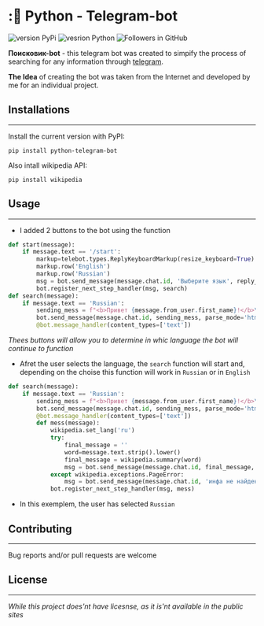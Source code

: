 # ::speech_balloon: Python - Telegram-bot 
![version PyPi](https://img.shields.io/pypi/v/python-telegram-bot?color=orange&label=pypi)
![vesrion Python](https://img.shields.io/pypi/pyversions/p)
![Followers in GitHub](https://img.shields.io/github/followers/3?style=social)

**Поисковик-bot** - this telegram bot was created to simpify the process of searching for any information through [telegram](https://telegram.org/). 

**The Idea** of creating the bot was taken from the Internet and developed by me for an individual project. 

## **Installations**
___
Install the current version with PyPI:

```
pip install python-telegram-bot 
```
Also intall wikipedia API:

```
pip install wikipedia
```
## **Usage**
___
+ I added 2 buttons to the bot using the function
```python
def start(message):
    if message.text == '/start':
        markup=telebot.types.ReplyKeyboardMarkup(resize_keyboard=True) 
        markup.row('English')
        markup.row('Russian')
        msg = bot.send_message(message.chat.id, 'Выберите язык', reply_markup=markup)
        bot.register_next_step_handler(msg, search)
def search(message):
    if message.text == 'Russian':
        sending_mess = f"<b>Привет {message.from_user.first_name}!</b>\n напишите что ищете и вы получите ваш ответ"
        bot.send_message(message.chat.id, sending_mess, parse_mode='html')
        @bot.message_handler(content_types=['text'])
```
*Thees buttons will allow you to determine in whic language the bot will continue to function* 

+ Afret the user selects the language, the `search` function will start and, depending on the choise this function will work in `Russian` or in `English`

```python
def search(message):
    if message.text == 'Russian':
        sending_mess = f"<b>Привет {message.from_user.first_name}!</b>\n напишите что ищете и вы получите ваш ответ"
        bot.send_message(message.chat.id, sending_mess, parse_mode='html')
        @bot.message_handler(content_types=['text'])
        def mess(message):
            wikipedia.set_lang('ru')
            try:
                final_message = ''
                word=message.text.strip().lower()
                final_message = wikipedia.summary(word)
                msg = bot.send_message(message.chat.id, final_message, parse_mode='html')
            except wikipedia.exceptions.PageError:
                msg = bot.send_message(message.chat.id, 'инфа не найдена ')  
            bot.register_next_step_handler(msg, mess)
```
+ In this exemplem, the user has selected `Russian`
## **Contributing**
___
Bug reports and/or pull requests are welcome
## **License**
___
*While this project does'nt have licesnse, as it 
is'nt available in the public sites*

